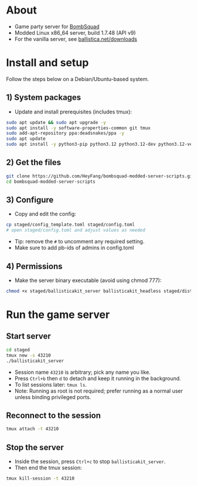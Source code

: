 # About
- Game party server for <a href="https://www.froemling.net/apps/bombsquad">BombSquad</a>
- Modded Linux x86_64 server, build 1.7.48 (API v9)
- For the vanilla server, see <a href="https://ballistica.net/downloads">ballistica.net/downloads</a>

# Install and setup
Follow the steps below on a Debian/Ubuntu-based system.

## 1) System packages

- Update and install prerequisites (includes tmux):
```bash
sudo apt update && sudo apt upgrade -y
sudo apt install -y software-properties-common git tmux
sudo add-apt-repository ppa:deadsnakes/ppa -y
sudo apt update
sudo apt install -y python3-pip python3.12 python3.12-dev python3.12-venv python3-tinydb
```

## 2) Get the files

```bash
git clone https://github.com/HeyFang/bombsquad-modded-server-scripts.git
cd bombsquad-modded-server-scripts
```

## 3) Configure

- Copy and edit the config:
```bash
cp staged/config_template.toml staged/config.toml
# open staged/config.toml and adjust values as needed
```
- Tip: remove the `#` to uncomment any required setting.
- Make sure to add pb-ids of admins in config.toml


## 4) Permissions

- Make the server binary executable (avoid using chmod 777):
```bash
chmod +x staged/ballisticakit_server ballisticakit_headless staged/dist/ballisticakit_headless
```

# Run the game server

## Start server

```bash
cd staged
tmux new -s 43210
./ballisticakit_server
```

- Session name `43210` is arbitrary; pick any name you like.
- Press `Ctrl+b` then `d` to detach and keep it running in the background.
- To list sessions later: `tmux ls`.
- Note: Running as root is not required; prefer running as a normal user unless binding privileged ports.

## Reconnect to the session

```bash
tmux attach -t 43210
```

## Stop the server

- Inside the session, press `Ctrl+c` to stop `ballisticakit_server`.
- Then end the tmux session:
```bash
tmux kill-session -t 43210
```


